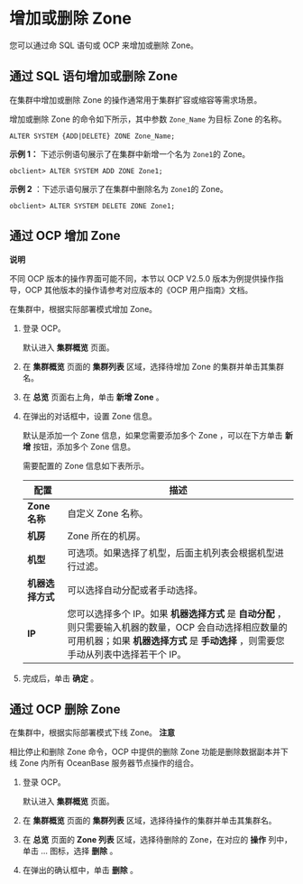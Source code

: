 增加或删除 Zone 
===============================

您可以通过命 SQL 语句或 OCP 来增加或删除 Zone。

通过 SQL 语句增加或删除 Zone 
----------------------------------------

在集群中增加或删除 Zone 的操作通常用于集群扩容或缩容等需求场景。

增加或删除 Zone 的命令如下所示，其中参数 `Zone_Name` 为目标 Zone 的名称。

    ALTER SYSTEM {ADD|DELETE} ZONE Zone_Name;



**示例 1：** 下述示例语句展示了在集群中新增一个名为 `Zone1`的 Zone。

    obclient> ALTER SYSTEM ADD ZONE Zone1;

 **示例 2** ：下述示语句展示了在集群中删除名为 `Zone1`的 Zone。



    obclient> ALTER SYSTEM DELETE ZONE Zone1;



通过 OCP 增加 Zone 
-----------------------------------

**说明**



不同 OCP 版本的操作界面可能不同，本节以 OCP V2.5.0 版本为例提供操作指导，OCP 其他版本的操作请参考对应版本的《OCP 用户指南》文档。

在集群中，根据实际部署模式增加 Zone。

1. 登录 OCP。

   默认进入 **集群概览** 页面。
   

2. 在 **集群概览** 页面的 **集群列表** 区域，选择待增加 Zone 的集群并单击其集群名。

   

3. 在 **总览** 页面右上角，单击 **新增 Zone** 。

   

4. 在弹出的对话框中，设置 Zone 信息。

   默认是添加一个 Zone 信息，如果您需要添加多个 Zone ，可以在下方单击 **新增** 按钮，添加多个 Zone 信息。

   需要配置的 Zone 信息如下表所示。
   

   |     配置      |                                                        描述                                                         |
   |-------------|-------------------------------------------------------------------------------------------------------------------|
   | **Zone 名称** | 自定义 Zone 名称。                                                                                                      |
   | **机房**      | Zone 所在的机房。                                                                                                       |
   | **机型**      | 可选项。如果选择了机型，后面主机列表会根据机型进行过滤。                                                                                      |
   | **机器选择方式**  | 可以选择自动分配或者手动选择。                                                                                                   |
   | **IP**      | 您可以选择多个 IP。如果 **机器选择方式** 是 **自动分配** ，则只需要输入机器的数量，OCP 会自动选择相应数量的可用机器；如果 **机器选择方式** 是 **手动选择** ，则需要您手动从列表中选择若干个 IP。 |

   

5. 完成后，单击 **确定** 。

   




通过 OCP 删除 Zone 
-----------------------------------

在集群中，根据实际部署模式下线 Zone。
**注意**



相比停止和删除 Zone 命令，OCP 中提供的删除 Zone 功能是删除数据副本并下线 Zone 内所有 OceanBase 服务器节点操作的组合。

1. 登录 OCP。

   默认进入 **集群概览** 页面。
   

2. 在 **集群概览** 页面的 **集群列表** 区域，选择待操作的集群并单击其集群名。

   

3. 在 **总览** 页面的 **Zone 列表** 区域，选择待删除的 Zone，在对应的 **操作** 列中，单击 ... 图标，选择 **删除** 。

   

4. 在弹出的确认框中，单击 **删除** 。

   



